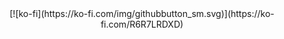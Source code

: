 <center>
[![ko-fi](https://ko-fi.com/img/githubbutton_sm.svg)](https://ko-fi.com/R6R7LRDXD)
</center>
